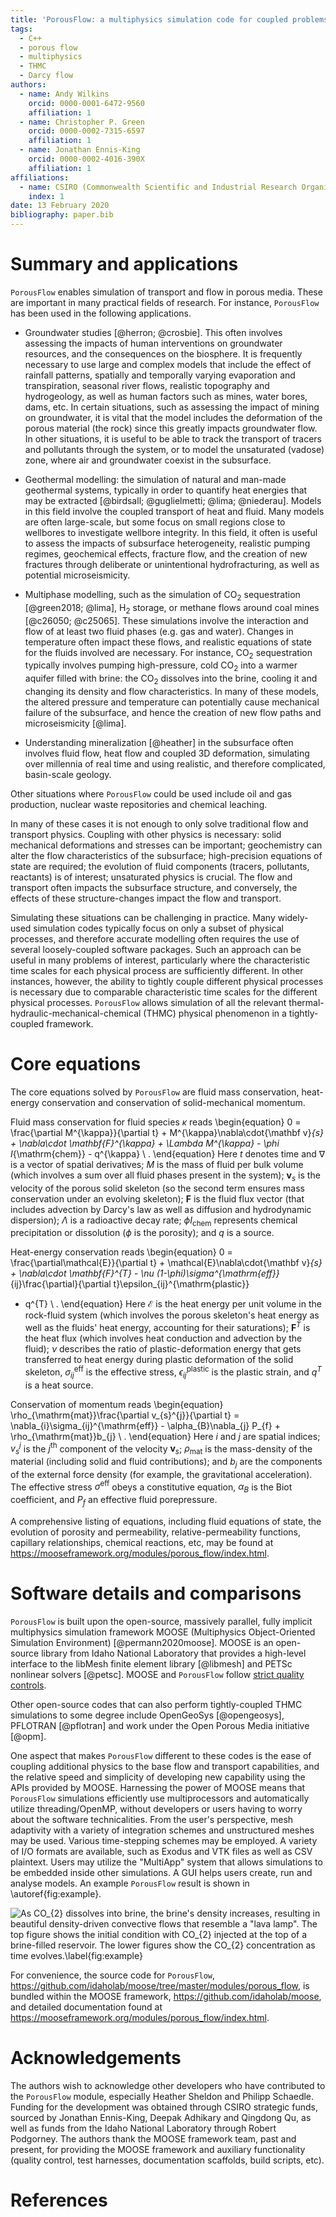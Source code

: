 ```yaml
---
title: 'PorousFlow: a multiphysics simulation code for coupled problems in porous media'
tags:
  - C++
  - porous flow
  - multiphysics
  - THMC
  - Darcy flow
authors:
  - name: Andy Wilkins
    orcid: 0000-0001-6472-9560
    affiliation: 1
  - name: Christopher P. Green
    orcid: 0000-0002-7315-6597
    affiliation: 1
  - name: Jonathan Ennis-King
    orcid: 0000-0002-4016-390X
    affiliation: 1
affiliations:
  - name: CSIRO (Commonwealth Scientific and Industrial Research Organisation)
    index: 1
date: 13 February 2020
bibliography: paper.bib
---
```


# Summary and applications

``PorousFlow`` enables simulation of transport and flow in porous media.  These are important in many practical fields of research.  For instance, ``PorousFlow`` has been used in the following applications.

- Groundwater studies [@herron; @crosbie].  This often involves assessing the impacts of human interventions on groundwater resources, and the consequences on the biosphere.  It is frequently necessary to use large and complex models that include the effect of rainfall patterns, spatially and temporally varying evaporation and transpiration, seasonal river flows, realistic topography and hydrogeology, as well as human factors such as mines, water bores, dams, etc.  In certain situations, such as assessing the impact of mining on groundwater, it is vital that the model includes the deformation of the porous material (the rock) since this greatly impacts groundwater flow.  In other situations, it is useful to be able to track the transport of tracers and pollutants through the system, or to model the unsaturated (vadose) zone, where air and groundwater coexist in the subsurface.

- Geothermal modelling: the simulation of natural and man-made geothermal systems, typically in order to quantify heat energies that may be extracted [@birdsall; @guglielmetti; @lima; @niederau].  Models in this field involve the coupled transport of heat and fluid.  Many models are often large-scale, but some focus on small regions close to wellbores to investigate wellbore integrity.  In this field, it often is useful to assess the impacts of subsurface heterogeneity, realistic pumping regimes, geochemical effects, fracture flow, and the creation of new fractures through deliberate or unintentional hydrofracturing, as well as potential microseismicity.

- Multiphase modelling, such as the simulation of CO$_{2}$ sequestration [@green2018; @lima], H$_{2}$ storage, or methane flows around coal mines [@c26050; @c25065].  These simulations involve the interaction and flow of at least two fluid phases (e.g. gas and water).  Changes in temperature often impact these flows, and realistic equations of state for the fluids involved are necessary.  For instance, CO$_{2}$ sequestration typically involves pumping high-pressure, cold CO$_{2}$ into a warmer aquifer filled with brine: the CO$_{2}$ dissolves into the brine, cooling it and changing its density and flow characteristics.  In many of these models, the altered pressure and temperature can potentially cause mechanical failure of the subsurface, and hence the creation of new flow paths and microseismicity [@lima].

- Understanding mineralization [@heather] in the subsurface often involves fluid flow, heat flow and coupled 3D deformation, simulating over millennia of real time and using realistic, and therefore complicated, basin-scale geology.

Other situations where ``PorousFlow`` could be used include oil and gas production, nuclear waste repositories and chemical leaching.

In many of these cases it is not enough to only solve traditional flow and transport physics.  Coupling with other physics is necessary: solid mechanical deformations and stresses can be important; geochemistry can alter the flow characteristics of the subsurface; high-precision equations of state are required; the evolution of fluid components (tracers, pollutants, reactants) is of interest; unsaturated physics is crucial.  The flow and transport often impacts the subsurface structure, and conversely, the effects of these structure-changes impact the flow and transport.

Simulating these situations can be challenging in practice.  Many widely-used simulation codes typically focus on only a subset of physical processes, and therefore accurate modelling often requires the use of several loosely-coupled software packages.  Such an approach can be useful in many problems of interest, particularly where the characteristic time scales for each physical process are sufficiently different.  In other instances, however, the ability to tightly couple different physical processes is necessary due to comparable characteristic time scales for the different physical processes.
``PorousFlow`` allows simulation of all the relevant thermal-hydraulic-mechanical-chemical (THMC) physical phenomenon in a tightly-coupled framework.

# Core equations

The core equations solved by ``PorousFlow`` are fluid mass conservation, heat-energy conservation and conservation of solid-mechanical momentum.

Fluid mass conservation for fluid species $\kappa$ reads
\begin{equation}
0 = \frac{\partial M^{\kappa}}{\partial t} + M^{\kappa}\nabla\cdot{\mathbf
  v}_{s} + \nabla\cdot \mathbf{F}^{\kappa} + \Lambda M^{\kappa} - \phi I_{\mathrm{chem}} - q^{\kappa} \ .
\end{equation}
Here $t$ denotes time and $\nabla$ is a vector of spatial derivatives; $M$ is the mass of fluid per bulk volume (which involves a sum over all fluid phases present in the system); $\mathbf{v}_{s}$ is the velocity of the porous solid
skeleton (so the second term ensures mass conservation under an evolving skeleton); $\mathbf{F}$ is the fluid flux vector (that includes advection by Darcy's law as well as diffusion and hydrodynamic dispersion); $\Lambda$ is a radioactive decay rate; $\phi I_{\mathrm{chem}}$ represents chemical precipitation or dissolution ($\phi$ is the porosity); and $q$ is a source.

Heat-energy conservation reads
\begin{equation}
0 = \frac{\partial\mathcal{E}}{\partial t} + \mathcal{E}\nabla\cdot{\mathbf
  v}_{s} + \nabla\cdot \mathbf{F}^{T} -
\nu
  (1-\phi)\sigma^{\mathrm{eff}}_{ij}\frac{\partial}{\partial
    t}\epsilon_{ij}^{\mathrm{plastic}}
 - q^{T} \ .
\end{equation}
Here $\mathcal{E}$ is the heat energy per unit volume in the rock-fluid
system (which involves the porous skeleton's heat energy as well as the fluids' heat energy, accounting for their saturations); $\mathbf{F}^{T}$ is the heat flux (which involves heat conduction and advection by the fluid); $\nu$ describes the ratio of
plastic-deformation energy that gets transferred to heat energy during plastic deformation of the solid skeleton,
$\sigma^{\mathrm{eff}}_{ij}$ is the effective stress, $\epsilon_{ij}^{\mathrm{plastic}}$ is the plastic strain, and $q^{T}$ is a heat source.

Conservation of momentum reads
\begin{equation}
\rho_{\mathrm{mat}}\frac{\partial v_{s}^{j}}{\partial t} =
\nabla_{i}\sigma_{ij}^{\mathrm{eff}} - \alpha_{B}\nabla_{j} P_{f} + \rho_{\mathrm{mat}}b_{j} \ .
\end{equation}
Here $i$ and $j$ are spatial indices; $v_{s}^{j}$ is the $j^{\mathrm{th}}$ component of the velocity $\mathbf{v}_{s}$; $\rho_{\mathrm{mat}}$ is the
mass-density of the material (including solid and fluid contributions); and $b_{j}$ are the
components of the external force density (for example, the
gravitational acceleration).  The effective stress $\sigma^{\mathrm{eff}}$ obeys a constitutive equation, $\alpha_{B}$ is the Biot coefficient, and $P_{f}$ an effective fluid porepressure.

A comprehensive listing of equations, including fluid equations of state, the evolution of porosity and permeability, relative-permeability functions, capillary relationships, chemical reactions, etc, may be found at https://mooseframework.org/modules/porous_flow/index.html.

# Software details and comparisons

``PorousFlow`` is built upon the open-source, massively parallel, fully implicit multiphysics simulation framework MOOSE (Multiphysics Object-Oriented Simulation Environment) [@permann2020moose].  MOOSE is an open-source library from Idaho National Laboratory that provides a high-level interface to the libMesh finite element library [@libmesh] and PETSc nonlinear solvers [@petsc].  MOOSE and ``PorousFlow`` follow [strict quality controls](https://mooseframework.org/sqa/index.html).

Other open-source codes that can also perform tightly-coupled THMC simulations to some degree include OpenGeoSys [@opengeosys], PFLOTRAN [@pflotran] and work under the Open Porous Media initiative [@opm].

One aspect that makes ``PorousFlow`` different to these codes is the ease of coupling additional physics to the base flow and transport capabilities, and the relative speed and simplicity of developing new capability using the APIs provided by MOOSE.  Harnessing the power of MOOSE means that ``PorousFlow`` simulations efficiently use multiprocessors and automatically utilize threading/OpenMP, without developers or users having to worry about the software technicalities.  From the user's perspective, mesh adaptivity with a variety of integration schemes and unstructured meshes may be used.  Various time-stepping schemes may be employed.  A variety of I/O formats are available, such as Exodus and VTK files as well as CSV plaintext.  Users may utilize the "MultiApp" system that allows simulations to be embedded inside other simulations.  A GUI helps users create, run and analyse models.  An example ``PorousFlow`` result is shown in \autoref{fig:example}.

![As CO$_{2}$ dissolves into brine, the brine's density increases, resulting in beautiful density-driven convective flows that resemble a "lava lamp".  The top figure shows the initial condition with CO$_{2}$ injected at the top of a brine-filled reservoir.  The lower figures show the CO$_{2}$ concentration as time evolves.\label{fig:example}](paper.png)

For convenience, the source code for ``PorousFlow``, https://github.com/idaholab/moose/tree/master/modules/porous_flow, is bundled within the MOOSE framework, https://github.com/idaholab/moose, and detailed documentation found at https://mooseframework.org/modules/porous_flow/index.html.

# Acknowledgements

The authors wish to acknowledge other developers who have contributed to the ``PorousFlow`` module, especially Heather Sheldon and Philipp Schaedle.  Funding for the development was obtained through CSIRO strategic funds, sourced by Jonathan Ennis-King, Deepak Adhikary and Qingdong Qu, as well as funds from the Idaho National Laboratory through Robert Podgorney.  The authors thank the MOOSE framework team, past and present, for providing the MOOSE framework and auxiliary functionality (quality control, test harnesses, documentation scaffolds, build scripts, etc).

# References
